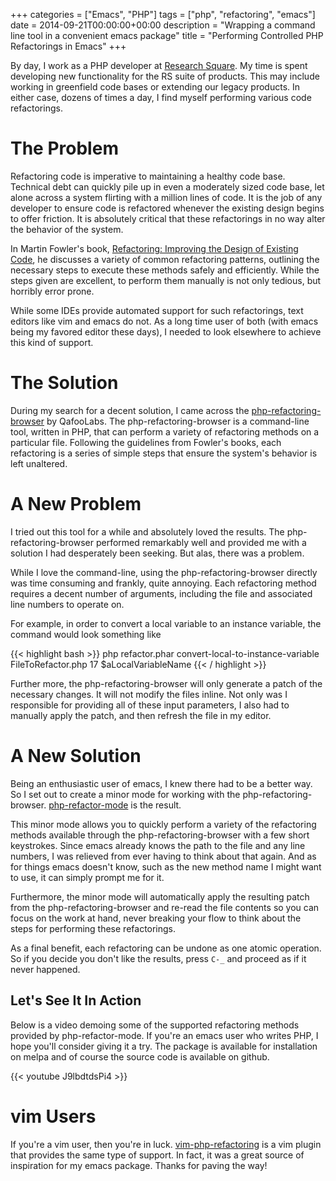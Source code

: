 +++
categories = ["Emacs", "PHP"]
tags = ["php", "refactoring", "emacs"]
date = 2014-09-21T00:00:00+00:00
description = "Wrapping a command line tool in a convenient emacs package"
title = "Performing Controlled PHP Refactorings in Emacs"
+++

By day, I work as a PHP developer at
[Research Square](http://researchsquare.com).  My time is spent developing new
functionality for the RS suite of products.  This may include working in
greenfield code bases or extending our legacy products.  In either case, dozens
of times a day, I find myself performing various code refactorings.<!--more-->

# The Problem

Refactoring code is imperative to maintaining a healthy code base.  Technical
debt can quickly pile up in even a moderately sized code base, let alone across
a system flirting with a million lines of code.  It is the job of any developer
to ensure code is refactored whenever the existing design begins to offer
friction.  It is absolutely critical that these refactorings in no way alter
the behavior of the system.

In Martin Fowler's book,
[Refactoring: Improving the Design of Existing Code](http://martinfowler.com/books/refactoring.html),
he discusses a variety of common refactoring patterns, outlining the necessary
steps to execute these methods safely and efficiently.  While the steps given
are excellent, to perform them manually is not only tedious, but horribly error
prone.

While some IDEs provide automated support for such refactorings, text editors
like vim and emacs do not.  As a long time user of both (with emacs being my
favored editor these days), I needed to look elsewhere to achieve this kind of
support.

# The Solution

During my search for a decent solution, I came across the
[php-refactoring-browser](https://github.com/QafooLabs/php-refactoring-browser)
by QafooLabs.  The php-refactoring-browser is a command-line tool, written in
PHP, that can perform a variety of refactoring methods on a particular file.
Following the guidelines from Fowler's books, each refactoring is a series of
simple steps that ensure the system's behavior is left unaltered.

# A New Problem

I tried out this tool for a while and absolutely loved the results.  The
php-refactoring-browser performed remarkably well and provided me with a
solution I had desperately been seeking.  But alas, there was a problem.

While I love the command-line, using the php-refactoring-browser
directly was time consuming and frankly, quite annoying.  Each refactoring
method requires a decent number of arguments, including the file and associated
line numbers to operate on.

For example, in order to convert a local variable to an instance variable, the
command would look something like

{{< highlight bash >}}
php refactor.phar convert-local-to-instance-variable FileToRefactor.php 17 $aLocalVariableName
{{< / highlight >}}

Further more, the php-refactoring-browser will only generate a patch of the
necessary changes.  It will not modify the files inline.  Not only was I
responsible for providing all of these input parameters, I also had to manually
apply the patch, and then refresh the file in my editor.

# A New Solution

Being an enthusiastic user of emacs, I knew there had to be a better way.  So I
set out to create a minor mode for working with the php-refactoring-browser.
[php-refactor-mode](https://github.com/keelerm84/php-refactor-mode.el) is the
result.

This minor mode allows you to quickly perform a variety of the refactoring
methods available through the php-refactoring-browser with a few short
keystrokes.  Since emacs already knows the path to the file and any line
numbers, I was relieved from ever having to think about that again.  And as for
things emacs doesn't know, such as the new method name I might want to use, it
can simply prompt me for it.

Furthermore, the minor mode will automatically apply the resulting patch from
the php-refactoring-browser and re-read the file contents so you can focus on
the work at hand, never breaking your flow to think about the steps for
performing these refactorings.

As a final benefit, each refactoring can be undone as one atomic operation.  So
if you decide you don't like the results, press `C-_` and proceed as if it never
happened.

## Let's See It In Action

Below is a video demoing some of the supported refactoring methods provided by
php-refactor-mode.  If you're an emacs user who writes PHP, I hope you'll
consider giving it a try.  The package is available for installation on melpa
and of course the source code is available on github.

{{< youtube J9lbdtdsPi4 >}}

# vim Users

If you're a vim user, then you're in luck.
[vim-php-refactoring](https://github.com/vim-php/vim-php-refactoring) is a vim
plugin that provides the same type of support.  In fact, it was a great source
of inspiration for my emacs package.  Thanks for paving the way!

